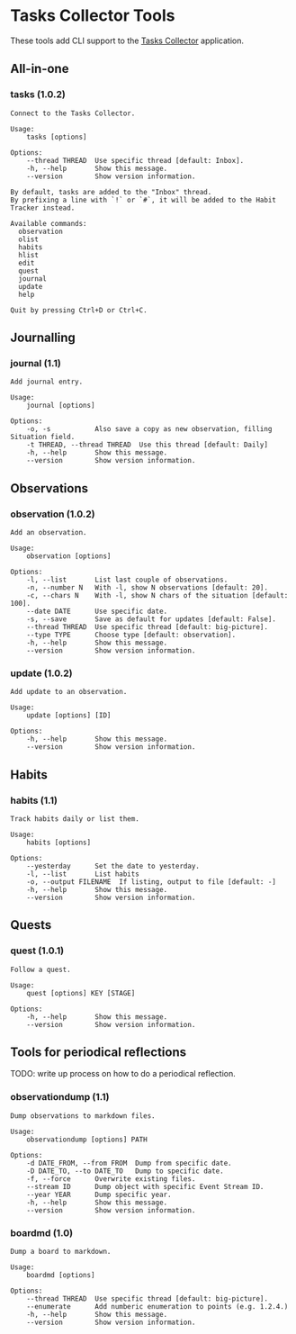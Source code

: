 # Tasks Collector Tools

These tools add CLI support to the [Tasks Collector](https://github.com/dragonee/tasks-collector) application.

## All-in-one

### tasks (1.0.2)

```
Connect to the Tasks Collector.

Usage: 
    tasks [options]

Options:
    --thread THREAD  Use specific thread [default: Inbox].
    -h, --help       Show this message.
    --version        Show version information.

By default, tasks are added to the "Inbox" thread.
By prefixing a line with `!` or `#`, it will be added to the Habit Tracker instead.

Available commands:
  observation
  olist
  habits
  hlist
  edit
  quest
  journal
  update
  help

Quit by pressing Ctrl+D or Ctrl+C.
```

## Journalling

### journal (1.1)

```
Add journal entry.

Usage: 
    journal [options]

Options:
    -o, -s           Also save a copy as new observation, filling Situation field.
    -t THREAD, --thread THREAD  Use this thread [default: Daily]
    -h, --help       Show this message.
    --version        Show version information.
```

## Observations

### observation (1.0.2)

```
Add an observation.

Usage: 
    observation [options]

Options:
    -l, --list       List last couple of observations.
    -n, --number N   With -l, show N observations [default: 20].
    -c, --chars N    With -l, show N chars of the situation [default: 100].
    --date DATE      Use specific date.
    -s, --save       Save as default for updates [default: False].
    --thread THREAD  Use specific thread [default: big-picture].
    --type TYPE      Choose type [default: observation].
    -h, --help       Show this message.
    --version        Show version information.
```

### update (1.0.2)

```
Add update to an observation.

Usage: 
    update [options] [ID]

Options:
    -h, --help       Show this message.
    --version        Show version information.
```

## Habits

### habits (1.1)

```
Track habits daily or list them.

Usage: 
    habits [options]

Options:
    --yesterday      Set the date to yesterday.
    -l, --list       List habits
    -o, --output FILENAME  If listing, output to file [default: -]
    -h, --help       Show this message.
    --version        Show version information.
```

## Quests

### quest (1.0.1)

```
Follow a quest.

Usage: 
    quest [options] KEY [STAGE]

Options:
    -h, --help       Show this message.
    --version        Show version information.
```

## Tools for periodical reflections

TODO: write up process on how to do a periodical reflection.

### observationdump (1.1)

```
Dump observations to markdown files.

Usage: 
    observationdump [options] PATH

Options:
    -d DATE_FROM, --from FROM  Dump from specific date.
    -D DATE_TO, --to DATE_TO   Dump to specific date.
    -f, --force      Overwrite existing files.
    --stream ID      Dump object with specific Event Stream ID.
    --year YEAR      Dump specific year.
    -h, --help       Show this message.
    --version        Show version information.
```

### boardmd (1.0)

```
Dump a board to markdown.

Usage: 
    boardmd [options]

Options:
    --thread THREAD  Use specific thread [default: big-picture].
    --enumerate      Add numberic enumeration to points (e.g. 1.2.4.)
    -h, --help       Show this message.
    --version        Show version information.
```
